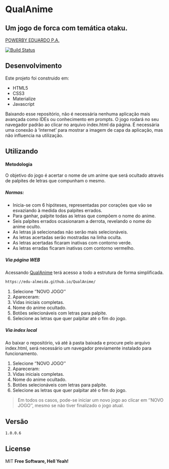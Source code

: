 # QualAnime

## Um jogo de forca com temática otaku.

[POWERBY EDUARDO  P.A.](http://instagram.com/bytubaraum)

[![Build Status](https://travis-ci.org/joemccann/dillinger.svg?branch=master)](https://edu-almeida.github.io/QualAnime/)

## Desenvolvimento

Este projeto foi construido em:

- HTML5
- CSS3
- Materialize
- Javascript

Baixando esse repositório, não é necessária nenhuma aplicação mais avançada como IDEs ou conhecimento em prompts. O jogo
rodará no seu navegador padrão ao clicar no arquivo index.html da página. É necessária uma conexão à ‘internet’ para
mostrar a imagem de capa da aplicação, mas não influencia na utilização.

## Utilizando

#### Metodologia

O objetivo do jogo é acertar o nome de um anime que será ocultado através de palpites de letras que compunham o mesmo.

##### Normas:

- Inicia-se com 6 hipóteses, representadas por corações que vão se esvaziando à medida dos palpites errados.
- Para ganhar, palpite todas as letras que compõem o nome do anime.
- Seis palpites errados ocasionaram a derrota, revelando o nome do anime oculto.
- As letras já selecionadas não serão mais selecionáveis.
- As letras acertadas serão mostradas na linha oculta.
- As letras acertadas ficaram inativas com contorno verde.
- As letras erradas ficaram inativas com contorno vermelho.

##### Via página WEB

Acessando [QualAnime](https://edu-almeida.github.io/QualAnime) terá acesso a todo a estrutura de forma simplificada.

```sh
https://edu-almeida.github.io/QualAnime/
```

1. Selecione ‘’NOVO JOGO’’
2. Apareceram:
3. Vidas iniciais completas.
4. Nome do anime ocultado.
5. Botões selecionáveis com letras para palpite.
6. Selecione as letras que quer palpitar até o fim do jogo.

##### Via index local

Ao baixar o repositório, vá até à pasta baixada e procure pelo arquivo index.html, será necessário um navegador
previamente instalado para funcionamento.

1. Selecione ‘’NOVO JOGO’’
2. Apareceram:
3. Vidas iniciais completas.
4. Nome do anime ocultado.
5. Botões selecionáveis com letras para palpite.
6. Selecione as letras que quer palpitar até o fim do jogo.

> Em todos os casos, pode-se iniciar um novo jogo ao clicar em ‘’NOVO JOGO’’, mesmo se não tiver finalizado o jogo atual.

## Versão

```sh
1.0.0.6
```

## License

MIT
**Free Software, Hell Yeah!**
